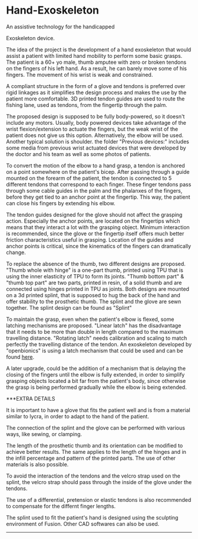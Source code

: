# Hand-Exoskeleton
An assistive technology for the handicapped

Exoskeleton device.

The idea of the project is the development of a hand exoskeleton that would assist a patient with limited hand mobility to perform some basic grasps. 
The patient is a 60+ yo male, thumb amputee with zero or broken tendons on the fingers of his left hand. As a result, he can barely move some of his fingers. The movement of his wrist is weak and constrained.

A compliant structure in the form of a glove and tendons is preferred over rigid linkages as it simplifies the design process and makes the use by the patient more comfortable. 3D printed tendon guides are used to route the fishing lane, used as tendons, from the fingertip through the palm.

The proposed design is supposed to be fully body-powered, so it doesn't include any motors. Usually, body powered devices take advantage of the wrist flexion/extension to actuate the fingers, but the weak wrist of the patient does not give us this option. Alternatively, the elbow will be used. Another typical solution is shoulder. the folder "Previous devices:" includes some media from previous wrist actuated devices that were developed by the doctor and his team as well as some photos of patients.

To convert the motion of the elbow to a hand grasp, a tendon is anchored on a point somewhere on the patient's bicep. After passing through a guide mounted on the forearm of the patient, the tendon is connected to 5 different tendons that correspond to each finger. These finger tendons pass through some cable guides in the palm and the phalanxes of the fingers, before they get tied to an anchor point at the fingertip. This way, the patient can close his fingers by extending his elbow.

The tendon guides designed for the glove should not affect the grasping action. Especially the anchor points, are located on the fingertips which means that they interact a lot with the grasping object. Minimum interaction is recommended, since the glove or the fingertip itself offers much better friction characteristics useful in grasping. Location of the guides and anchor points is critical, since the kinematics of the fingers can dramatically change.

To replace the absence of the thumb, two different designs are proposed. "Thumb whole with hinge" is a one-part thumb, printed using TPU that is using the inner elasticity of TPU to form its joints. "Thumb bottom part" & "thumb top part" are two parts, printed in resin, of a solid thumb and are connected using hinges printed in TPU as joints. Both designs are mounted on a 3d printed splint, that is supposed to hug the back of the hand and offer stability to the prosthetic thumb. The splint and the glove are sewn together. The splint design can be found as "Splint"

To maintain the grasp, even when the patient's elbow is flexed, some latching mechanisms are proposed. "Linear latch" has the disadvantage that it needs to be more than double in length compared to the maximum travelling distance. "Rotating latch" needs calibration and scaling to match perfectly the travelling distance of the tendon. An exoskeleton developed by "openbionics" is using a latch mechanism that could be used and can be found [here](https://github.com/OpenBionics/Body-Powered-Exoskeleton-Glove).

A later upgrade, could be the addition of a mechanism that is delaying the closing of the fingers until the elbow is fully extended, in order to simplify grasping objects located a bit far from the patient's body, since otherwise the grasp is being performed gradually while the elbow is being extended.



***EXTRA DETAILS

 It is important to have a glove that fits the patient well and is from a material similar to lycra, in order to adapt to the hand of the patient.
 
 The connection of the splint and the glove can be performed with various ways, like sewing, or clamping.
 
 The length of the prosthetic thumb and its orientation can be modified to achieve better results. The same applies to the length of the hinges and in the infill percentage and pattern of the printed parts. The use of other materials is also possible.
 
 To avoid the interaction of the tendons and the velcro strap used on the splint, the velcro strap should pass through the inside of the glove under the tendons.
 
 The use of a differential, pretension or elastic tendons is also recommended to compensate for the differnt finger lengths.
 
 The splint used to fit the patient's hand is designed using the sculpting environment of Fusion. Other CAD softwares can also be used.
 
 ***
